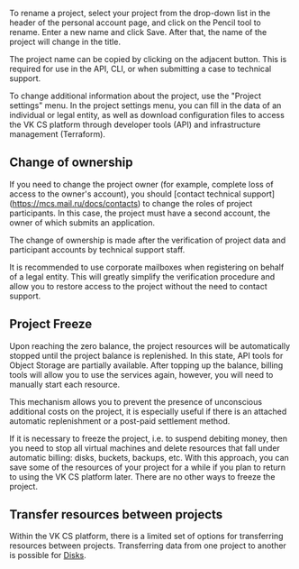 To rename a project, select your project from the drop-down list in the header of the personal account page, and click on the Pencil tool to rename. Enter a new name and click Save. After that, the name of the project will change in the title.

The project name can be copied by clicking on the adjacent button. This is required for use in the API, CLI, or when submitting a case to technical support.

To change additional information about the project, use the "Project settings" menu. In the project settings menu, you can fill in the data of an individual or legal entity, as well as download configuration files to access the VK CS platform through developer tools (API) and infrastructure management (Terraform).

## Change of ownership

If you need to change the project owner (for example, complete loss of access to the owner's account), you should [contact technical support] (https://mcs.mail.ru/docs/contacts) to change the roles of project participants. In this case, the project must have a second account, the owner of which submits an application.

The change of ownership is made after the verification of project data and participant accounts by technical support staff.

<warn>

It is recommended to use corporate mailboxes when registering on behalf of a legal entity. This will greatly simplify the verification procedure and allow you to restore access to the project without the need to contact support.

</warn>

## Project Freeze

Upon reaching the zero balance, the project resources will be automatically stopped until the project balance is replenished. In this state, API tools for Object Storage are partially available. After topping up the balance, billing tools will allow you to use the services again, however, you will need to manually start each resource.

This mechanism allows you to prevent the presence of unconscious additional costs on the project, it is especially useful if there is an attached automatic replenishment or a post-paid settlement method.

If it is necessary to freeze the project, i.e. to suspend debiting money, then you need to stop all virtual machines and delete resources that fall under automatic billing: disks, buckets, backups, etc. With this approach, you can save some of the resources of your project for a while if you plan to return to using the VK CS platform later. There are no other ways to freeze the project.

## Transfer resources between projects

Within the VK CS platform, there is a limited set of options for transferring resources between projects. Transferring data from one project to another is possible for [Disks](https://mcs.mail.ru/docs/ru/base/iaas/vm-volumes).
